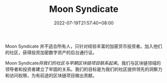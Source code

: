 ﻿---
weight: 
title: "Moon Syndicate"
description: "Moon Syndicate 并不适合所有人，只针对经验丰富的加密货币投资者"
date: 2022-07-19T21:57:40+08:00
lastmod: 2022-07-19T16:45:40+08:00
draft: false
authors: ["seven"]
featuredImage: "moon-syndicate.png"
link: "moonsyndicate.org"
tags: ["投资机构","Moon Syndicate"]
categories: ["navigation"]
navigation: ["投资机构"]
lightgallery: true
toc: true
pinned: false
recommend: false
recommend1: false
---
Moon Syndicate 并不适合所有人，只针对经验丰富的加密货币投资者。加入他们的社区，获得投资加密数字资产的后台通行证。

Moon Syndicate*将我们的社区与早期区块链项目联系起来*。我们与区块链领域的领导者和投资者建立了牢固的关系。我们的目标是为我们的社区提供领先的洞察力和访问权限，为有前途的区块链项目做出贡献。